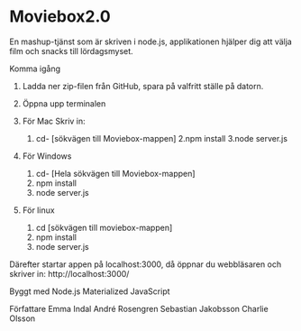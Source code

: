 # Moviebox2.0


En mashup-tjänst som är skriven i node.js, applikationen hjälper dig att välja film och snacks till lördagsmyset.


Komma igång

1. Ladda ner zip-filen från GitHub, spara på valfritt ställe på datorn. 

2. Öppna upp terminalen 

3. För Mac Skriv in:
	1. cd- [sökvägen till Moviebox-mappen]
	2.npm install
	3.node server.js  
	
4. För Windows
	1. cd- [Hela sökvägen till Moviebox-mappen]
	2. npm install
	3. node server.js

5. För linux
	1. cd [sökvägen till moviebox-mappen]
	2. npm install
	3. node server.js


Därefter startar appen på localhost:3000, då öppnar du webbläsaren och skriver in: http://localhost:3000/





Byggt med
Node.js
Materialized
JavaScript

Författare
Emma Indal
André Rosengren
Sebastian Jakobsson
Charlie Olsson

